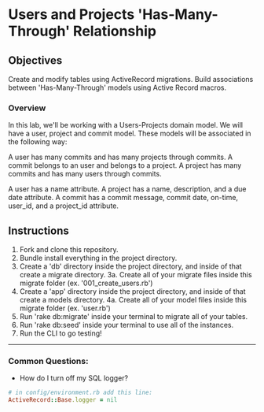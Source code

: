 # Users and Projects 'Has-Many-Through' Relationship

## Objectives

Create and modify tables using ActiveRecord migrations.
Build associations between 'Has-Many-Through' models using Active Record macros.

### Overview

In this lab, we'll be working with a Users-Projects domain model. We will have a user, project and commit model. These models will be associated in the following way:

A user has many commits and has many projects through commits.
A commit belongs to an user and belongs to a project.
A project has many commits and has many users through commits.

A user has a name attribute.
A project has a name, description, and a due date attribute.
A commit has a commit message, commit date, on-time, user_id, and a project_id attribute.

## Instructions

1. Fork and clone this repository.
2. Bundle install everything in the project directory.
3. Create a 'db' directory inside the project directory, and inside of that create a migrate directory.
  3a. Create all of your migrate files inside this migrate folder (ex. '001_create_users.rb')
4. Create a 'app' directory inside the project directory, and inside of that create a models directory.
  4a. Create all of your model files inside this migrate folder (ex. 'user.rb')
5. Run 'rake db:migrate' inside your terminal to migrate all of your tables.
6. Run 'rake db:seed' inside your terminal to use all of the instances.
7. Run the CLI to go testing!

---
### Common Questions:
- How do I turn off my SQL logger?
```ruby
# in config/environment.rb add this line:
ActiveRecord::Base.logger = nil
```
